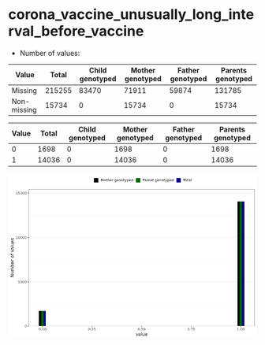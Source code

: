 # corona_vaccine_unusually_long_interval_before_vaccine
- Number of values:

| Value | Total | Child genotyped | Mother genotyped | Father genotyped | Parents genotyped |
| ----- | ----- | --------------- | ---------------- | ---------------- |---------------- |
| Missing | 215255 | 83470 | 71911 | 59874 | 131785 |
| Non-missing | 15734 | 0 | 15734 | 0 | 15734 |

| Value | Total | Child genotyped | Mother genotyped | Father genotyped | Parents genotyped |
| ----- | ----- | --------------- | ---------------- | ---------------- |---------------- |
| 0 | 1698 | 0 | 1698 | 0 | 1698 |
| 1 | 14036 | 0 | 14036 | 0 | 14036 |



![](corona_vaccine_unusually_long_interval_before_vaccine_n.png)



